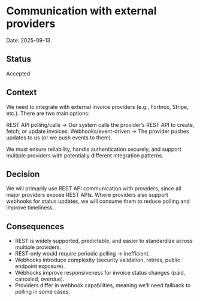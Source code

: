 # Communication with external providers

Date: 2025-09-13

## Status
Accepted

## Context
We need to integrate with external invoice providers (e.g., Fortnox, Stripe, etc.). There are two main options:

REST API polling/calls → Our system calls the provider’s REST API to create, fetch, or update invoices.
Webhooks/event-driven → The provider pushes updates to us (or we push events to them).

We must ensure reliability, handle authentication securely, and support multiple providers with potentially different integration patterns.

## Decision
We will primarily use REST API communication with providers, since all major providers expose REST APIs. Where providers also support webhooks for status updates, we will consume them to reduce polling and improve timeliness.

## Consequences
- REST is widely supported, predictable, and easier to standardize across multiple providers.
- REST-only would require periodic polling → inefficient.
- Webhooks introduce complexity (security validation, retries, public endpoint exposure).
- Webhooks improve responsiveness for invoice status changes (paid, canceled, overdue).
- Providers differ in webhook capabilities, meaning we’ll need fallback to polling in some cases.
